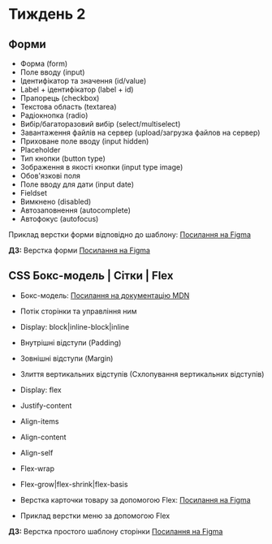 # Тиждень 2

## Форми

- Форма (form)
- Поле вводу (input)
- Ідентифікатор та значення (id/value)
- Label + ідентифікатор (label + id)
- Прапорець (checkbox)
- Текстова область (textarea)
- Радіокнопка (radio)
- Вибір/багаторазовий вибір (select/multiselect)
- Завантаження файлів на сервер (upload/загрузка файлов на сервер)
- Приховане поле вводу (input hidden)
- Placeholder
- Тип кнопки (button type)
- Зображення в якості кнопки (input type image)
- Обов'язкові поля
- Поле вводу для дати (input date)
- Fieldset
- Вимкнено (disabled)
- Автозаповнення (autocomplete)
- Автофокус (autofocus)

Приклад верстки форми відповідно до шаблону: [Посилання на Figma](https://www.figma.com/file/XIGo9Oo8dSS7VSZRaXXBMt/SignUpForm)

**ДЗ:** Верстка форми [Посилання на Figma](https://www.figma.com/file/yLTQtQBSS4398GLZnJre1o/sign-up-form)

## CSS Бокс-модель | Сітки | Flex

- Бокс-модель: [Посилання на документацію MDN](https://developer.mozilla.org/ru/docs/Web/CSS/CSS_Box_Model)
- Потік сторінки та управління ним
- Display: block|inline-block|inline
- Внутрішні відступи (Padding)
- Зовнішні відступи (Margin)
- Злиття вертикальних відступів (Схлопування вертикальних відступів)

- Display: flex
- Justify-content
- Align-items
- Align-content
- Align-self
- Flex-wrap
- Flex-grow|flex-shrink|flex-basis

- Верстка карточки товару за допомогою Flex: [Посилання на Figma](https://www.figma.com/file/8cIUOY8RQuaaYkjaxpfySI/Product)
- Приклад верстки меню за допомогою Flex

**ДЗ:** Верстка простого шаблону сторінки [Посилання на Figma](https://www.figma.com/file/Hp1k4Lw1cKtYvp55KK6HYU/MIcroLanding?node-id=0%3A1)
